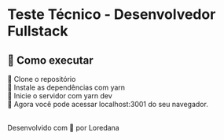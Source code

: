 # Teste Técnico - Desenvolvedor Fullstack

## :rocket: Como executar

:sunflower: Clone o repositório
<br /> :sunflower: Instale as dependências com yarn
<br /> :sunflower: Inicie o servidor com yarn dev
<br /> :sunflower: Agora você pode acessar localhost:3001 do seu navegador.

 
<br /> Desenvolvido com :sparkling_heart: por Loredana 
